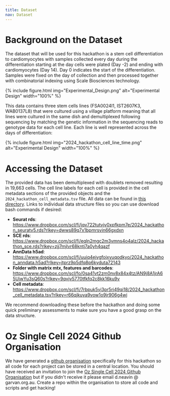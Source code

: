 ```yaml
---
title: Dataset
nav: Dataset
---
```


<!-- {% include figure.html img="data_sponsor.png" %} -->

# Background on the Dataset
The dataset that will be used for this hackathon is a stem cell differentiation to cardiomyocytes with samples collected every day during the differentiation starting at the day cells were plated (Day -2) and ending with cardiomyocytes (Day 14). Day 0 indicates the start of the differentiation. Samples were fixed on the day of collection and then processed together with combinatorial indexing using Scale Biosciences technology.


{% include figure.html img="Experimental_Design.png" alt="Experimental Design" width="100%" %}


This data contains three stem cells lines (FSA0024I1, IST2607K3, WAB0137L8) that were cultured using a village platform meaning that all lines were cultured in the same dish and demultiplexed following sequencing by matching the genetic information in the sequencing reads to genotype data for each cell line. Each line is well represented across the days of differentiation:

{% include figure.html img="2024_hackathon_cell_line_time.png" alt="Experimental Design" width="100%" %}


# Accessing the Dataset
The provided data has been demultiplexed with doublets removed resulting in 19,663 cells. The cell line labels for each cell is provided in the cell metadata sections of the provided objects and the ``2024_hackathon_cell_metadata.tsv`` file. All data can be found in [this directory](https://www.dropbox.com/scl/fo/8659cnxbw6z5e3vmqshoc/ABvKcjHLiAzMwQ0c6LY9t3E?rlkey=5alw8fzrqqqypyy4cw5qsxqs0&dl=0). Links to individual data structure files so you can use download bash commands if desired:

- **Seurat rds**: https://www.dropbox.com/scl/fi/jqv722tutvjv0xpfkpm7e/2024_hackathon_seuratv5.rds?rlkey=dwws89q7x1bpmrsvin66gxdxn
- **SCE rds**: https://www.dropbox.com/scl/fi/eqln2mgc2m3vmns4o4alz/2024_hackathon_sce.rds?rlkey=zjj7mjlvr68kntj7a0yh4qazf
- **AnnData h5ad**: https://www.dropbox.com/scl/fi/uuiq4ejvgfojxyuqodkyo/2024_hackathon_anndata.h5ad?rlkey=jtprz9p5dfq8p6kyduta72143
- **Folder with matrix mtx, features and barcodes**: https://www.dropbox.com/scl/fo/0sa41vt2zm0nv8x84x4tz/AN9j8A1jrA65UiwYu3sQ60s?rlkey=9qvjv5770tfkfq2c8kk16ku9v
- **Cell metadata**: https://www.dropbox.com/scl/fi/7rbpuk5vj3pr5ri49qi18/2024_hackathon_cell_metadata.tsv?rlkey=r66qjkuya9vow1o9jr906g4wj

We recommend downloading these before the hackathon and doing some quick preliminary assessments to make sure you have a good grasp on the data structure.


# Oz Single Cell 2024 Github Organisation
We have generated a [github organisation](https://github.com/Oz-Single-Cell-2024-Hackathon) specifically for this hackathon so all code for each project can be stored in a central location. You should have received an invitation to join the [Oz Single Cell 2024 Github Organisation](https://github.com/Oz-Single-Cell-2024-Hackathon) but if you didn't receive it please email d.neavin @ garvan.org.au. Create a repo within the organisation to store all code and scripts and get hacking!